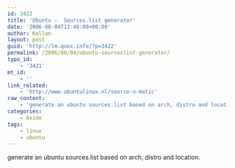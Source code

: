 ```yaml
---
id: 3422
title: 'Ubuntu –  Sources.list generator'
date: '2006-08-04T13:40:00+00:00'
author: Kellan
layout: post
guid: 'http://lm.quxx.info/?p=3422'
permalink: /2006/08/04/ubuntu-sourceslist-generator/
typo_id:
    - '3421'
mt_id:
    - ''
link_related:
    - 'http://www.ubuntulinux.nl/source-o-matic'
raw_content:
    - 'generate an ubuntu sources.list based on arch, distro and location.'
categories:
    - Aside
tags:
    - linux
    - ubuntu
---
```


generate an ubuntu sources.list based on arch, distro and location.